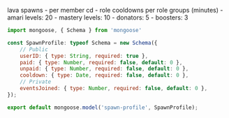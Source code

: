 lava spawns
	- per member cd
		- role cooldowns per role groups (minutes)
			- amari levels: 20
			- mastery levels: 10
			- donators: 5
			- boosters: 3

```js
import mongoose, { Schema } from 'mongoose'

const SpawnProfile: typeof Schema = new Schema({
	// Public
	userID: { type: String, required: true },
	paid: { type: Number, required: false, default: 0 },
	unpaid: { type: Number, required: false, default: 0 },
	cooldown: { type: Date, required: false, default: 0 },
	// Private
	eventsJoined: { type: Number, required: false, default: 0 },
});

export default mongoose.model('spawn-profile', SpawnProfile);
```
